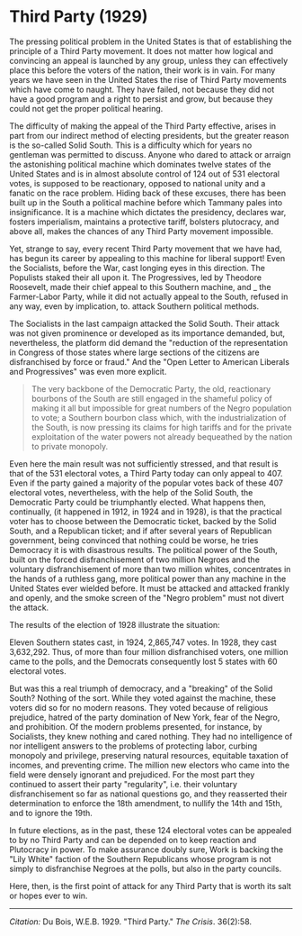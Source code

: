 <!--
title:   Third Party
author:  Du Bois, W.E.B.
journal: The Crisis
year:    1929
volume:  36
issue:   2
pages:   58
-->

# Third Party (1929)

The pressing political problem in the United States is that of establishing the principle of a Third Party movement. It does not matter how logical and convincing an appeal is launched by any group, unless they can effectively place this before the voters of the nation, their work is in vain. For many years we have seen in the United States the rise of Third Party movements which have come to naught. They have failed, not because they did not have a good program and a right to persist and grow, but because they could not get the proper political hearing. 

The difficulty of making the appeal of the Third Party effective, arises in part from our indirect method of electing presidents, but the greater reason is the so-called Solid South. This is a difficulty which for years no gentleman was permitted to discuss. Anyone who dared to attack or arraign the astonishing political machine which dominates twelve states of the United States and is in almost absolute control of 124 out of 531 electoral votes, is supposed to be reactionary, opposed to national unity and a fanatic on the race problem. Hiding back of these excuses, there has been built up in the South a political machine before which Tammany pales into insignificance. It is a machine which dictates the presidency, declares war, fosters imperialism, maintains a protective tariff, bolsters plutocracy, and above all, makes the chances of any Third Party movement impossible. 

Yet, strange to say, every recent Third Party movement that we have had, has begun its career by appealing to this machine for liberal support!  Even the Socialists, before the War, cast longing eyes in this direction. The Populists staked their all upon it. The Progressives, led by Theodore Roosevelt, made their chief appeal to this Southern machine, and _ the Farmer-Labor Party, while it did not actually appeal to the South, refused in any way, even by implication, to. attack Southern political methods. 

The Socialists in the last campaign attacked the Solid South. Their attack was not given prominence or developed as its importance demanded, but, nevertheless, the platform did demand the "reduction of the representation in Congress of those states where large sections of the citizens are disfranchised by force or fraud." And the "Open Letter to American Liberals and Progressives" was even more explicit. 

> The very backbone of the Democratic Party, the old, reactionary bourbons of the South are still engaged in the shameful policy of making it all but impossible for great numbers of the Negro population to vote; a Southern bourbon class which, with the industrialization of the South, is now pressing its claims for high tariffs and for the private exploitation of the water powers not already bequeathed by the nation to private monopoly.

Even here the main result was not sufficiently stressed, and that result is that of the 531 electoral votes, a Third Party today can only appeal to 407. Even if the party gained a majority of the popular votes back of these 407 electoral votes, nevertheless, with the help of the Solid South, the Democratic Party could be triumphantly elected. What happens then, continually, (it happened in 1912, in 1924 and in 1928), is that the practical voter has to choose between the Democratic ticket, backed by the Solid South, and a Republican ticket; and if after several years of Republican government, being convinced that nothing could be worse, he tries Democracy it is with disastrous results. The political power of the South, built on the forced disfranchisement of two million Negroes and the voluntary disfranchisement of more than two million whites, concentrates in the hands of a ruthless gang, more political power than any machine in the United States ever wielded before. It must be attacked and attacked frankly and openly, and the smoke screen of the "Negro problem" must not divert the attack. 

The results of the election of 1928 illustrate the situation: 

Eleven Southern states cast, in 1924, 2,865,747 votes. In 1928, they cast 3,632,292. Thus, of more than four million disfranchised voters, one million came to the polls, and the Democrats consequently lost 5 states with 60 electoral votes. 

But was this a real triumph of democracy, and a "breaking" of the Solid South? Nothing of the sort. While they voted against the machine, these voters did so for no modern reasons. They voted because of religious prejudice, hatred of the party domination of New York, fear of the Negro, and prohibition. Of the modern problems presented, for instance, by Socialists, they knew nothing and cared nothing. They had no intelligence of nor intelligent answers to the problems of protecting labor, curbing monopoly and privilege, preserving natural resources, equitable taxation of incomes, and preventing crime. The million new electors who came into the field were densely ignorant and prejudiced. For the most part they continued to assert their party "regularity", i.e. their voluntary disfranchisement so far as national questions go, and they reasserted their determination to enforce the 18th amendment, to nullify the 14th and 15th, and to ignore the 19th. 

In future elections, as in the past, these 124 electoral votes can be appealed to by no Third Party and can be depended on to keep reaction and Plutocracy in power. To make assurance doubly sure, Work is backing the "Lily White" faction of the Southern Republicans whose program is not simply to disfranchise Negroes at the polls, but also in the party councils. 

Here, then, is the first point of attack for any Third Party that is worth its salt or hopes ever to win. 

______________
*Citation:* Du Bois, W.E.B. 1929. "Third Party." *The Crisis*. 36(2):58.